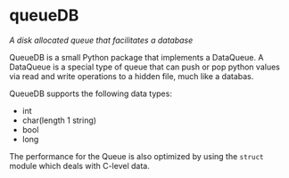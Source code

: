 # queueDB

*A disk allocated queue that facilitates a database*

QueueDB is a small Python package that implements a DataQueue. A DataQueue is a special type of queue that can push or pop python values via read and write operations to a hidden file, much like a databas.

QueueDB supports the following data types:

* int
* char(length 1 string)
* bool
* long

The performance for the Queue is also optimized by using the `struct` module which deals with C-level data.
